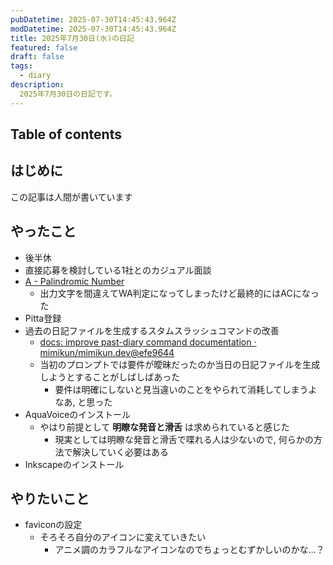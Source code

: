 ```yaml
---
pubDatetime: 2025-07-30T14:45:43.964Z
modDatetime: 2025-07-30T14:45:43.964Z
title: 2025年7月30日(水)の日記
featured: false
draft: false
tags:
  - diary
description:
  2025年7月30日の日記です。
---
```


## Table of contents

## はじめに

この記事は人間が書いています

## やったこと

- 後半休
- 直接応募を検討している1社とのカジュアル面談
- [A - Palindromic Number](https://atcoder.jp/contests/abc070/tasks/abc070_a)
    - 出力文字を間違えてWA判定になってしまったけど最終的にはACになった
- Pitta登録
- 過去の日記ファイルを生成するスタムスラッシュコマンドの改善
    - [docs: improve past-diary command documentation · mimikun/mimikun.dev@efe9644](https://github.com/mimikun/mimikun.dev/commit/efe9644b65b94f666dcc92e3554f148ba0c48ac6)
    - 当初のプロンプトでは要件が曖昧だったのか当日の日記ファイルを生成しようとすることがしばしばあった
        - 要件は明確にしないと見当違いのことをやられて消耗してしまうよなあ, と思った
- AquaVoiceのインストール
    - やはり前提として **明瞭な発音と滑舌** は求められていると感じた
        - 現実としては明瞭な発音と滑舌で喋れる人は少ないので, 何らかの方法で解決していく必要はある
- Inkscapeのインストール

## やりたいこと

- faviconの設定
    - そろそろ自分のアイコンに変えていきたい
        - アニメ調のカラフルなアイコンなのでちょっとむずかしいのかな…？

